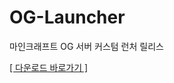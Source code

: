 # OG-Launcher
마인크래프트 OG 서버 커스텀 런처 릴리스

[[ 다운로드 바로가기 ]](https://github.com/Habai1/OG-Launcher/releases)

